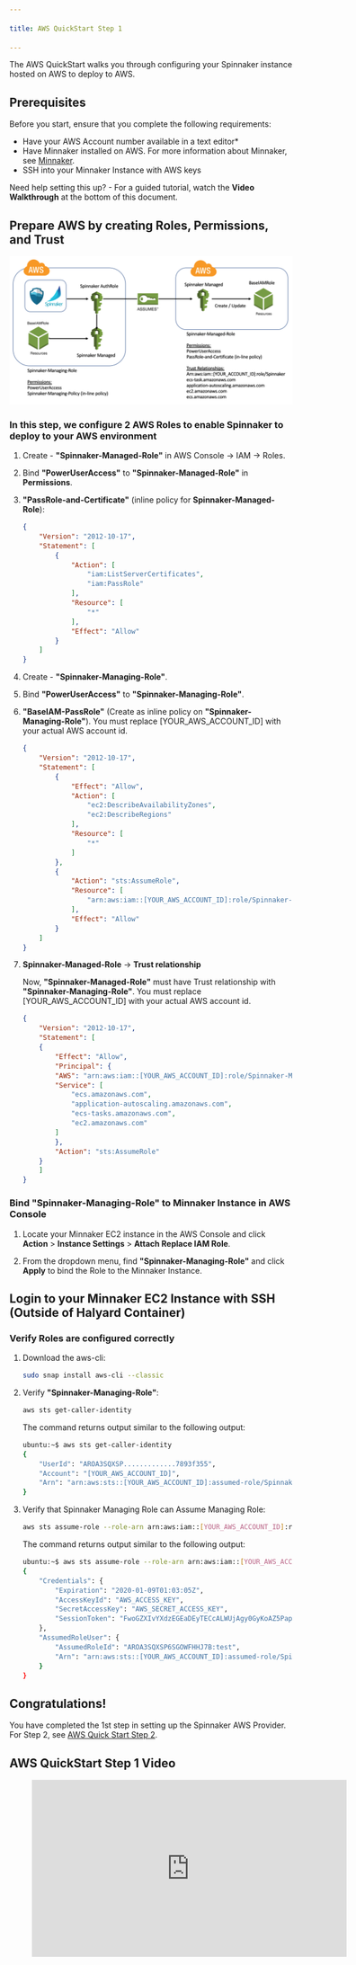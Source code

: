 ```yaml
---

title: AWS QuickStart Step 1

---
```


The AWS QuickStart walks you through configuring your Spinnaker instance hosted on AWS to deploy to AWS.


## Prerequisites
Before you start, ensure that you complete the following requirements:
* Have your AWS Account number available in a text editor*
* Have Minnaker installed on AWS. For more information about Minnaker, see [Minnaker](https://github.com/armory/minnaker).
* SSH into your Minnaker Instance with AWS keys

Need help setting this up? -  For a guided tutorial, watch the **Video Walkthrough** at the bottom of this document.

## Prepare AWS by creating Roles, Permissions, and Trust

![No CREATE Permission](/images/AWS-Roles-Spinnaker.png)

### In this step, we configure 2 AWS Roles to enable Spinnaker to deploy to your AWS environment

1. Create - **"Spinnaker-Managed-Role"** in AWS Console -> IAM -> Roles.

3. Bind **"PowerUserAccess"** to **"Spinnaker-Managed-Role"** in **Permissions**.

4. **"PassRole-and-Certificate"** (inline policy for **Spinnaker-Managed-Role**):

   ```json
   {
       "Version": "2012-10-17",
       "Statement": [
           {
               "Action": [
                   "iam:ListServerCertificates",
                   "iam:PassRole"
               ],
               "Resource": [
                   "*"
               ],
               "Effect": "Allow"
           }
       ]
   }
   ```

1. Create - **"Spinnaker-Managing-Role"**.

2. Bind **"PowerUserAccess"** to **"Spinnaker-Managing-Role"**.

3. **"BaseIAM-PassRole"** (Create as inline policy on **"Spinnaker-Managing-Role"**). You must replace [YOUR_AWS_ACCOUNT_ID] with your actual AWS account id.

   ```json
   {
       "Version": "2012-10-17",
       "Statement": [
           {
               "Effect": "Allow",
               "Action": [
                   "ec2:DescribeAvailabilityZones",
                   "ec2:DescribeRegions"
               ],
               "Resource": [
                   "*"
               ]
           },
           {
               "Action": "sts:AssumeRole",
               "Resource": [
                   "arn:aws:iam::[YOUR_AWS_ACCOUNT_ID]:role/Spinnaker-Managed-Role"
               ],
               "Effect": "Allow"
           }
       ]
   }
   ```

8. **Spinnaker-Managed-Role** -> **Trust relationship**

   Now, **"Spinnaker-Managed-Role"** must have Trust relationship with **"Spinnaker-Managing-Role"**. You must replace [YOUR_AWS_ACCOUNT_ID] with your actual AWS account id.

   ```json
   {
       "Version": "2012-10-17",
       "Statement": [
       {
           "Effect": "Allow",
           "Principal": {
           "AWS": "arn:aws:iam::[YOUR_AWS_ACCOUNT_ID]:role/Spinnaker-Managing-Role",
           "Service": [
               "ecs.amazonaws.com",
               "application-autoscaling.amazonaws.com",
               "ecs-tasks.amazonaws.com",
               "ec2.amazonaws.com"
           ]
           },
           "Action": "sts:AssumeRole"
       }
       ]
   }
   ```

### Bind "Spinnaker-Managing-Role" to Minnaker Instance in AWS Console

1. Locate your Minnaker EC2 instance in the AWS Console and click **Action** > **Instance Settings** > **Attach Replace IAM Role**.  

2. From the dropdown menu, find **"Spinnaker-Managing-Role"** and click **Apply**  to bind the Role to the Minnaker Instance.

## Login to your Minnaker EC2 Instance with SSH (Outside of Halyard Container)

### Verify Roles are configured correctly

1. Download the aws-cli:

   ```bash
   sudo snap install aws-cli --classic
   ```

2. Verify **"Spinnaker-Managing-Role"**:

   ```bash
   aws sts get-caller-identity
   ```

   The command returns output similar to the following output:

   ```bash
   ubuntu:~$ aws sts get-caller-identity
   {
       "UserId": "AROA3SQXSP.............7893f355",
       "Account": "[YOUR_AWS_ACCOUNT_ID]",
       "Arn": "arn:aws:sts::[YOUR_AWS_ACCOUNT_ID]:assumed-role/Spinnaker-Managing-Role/i-0e.........7893f355"
   }
   ```
3. Verify that Spinnaker Managing Role can Assume Managing Role:

   ```bash
   aws sts assume-role --role-arn arn:aws:iam::[YOUR_AWS_ACCOUNT_ID]:role/Spinnaker-Managed-Role --role-session-name   test
   ```

   The command returns output similar to the following output:

   ```bash
   ubuntu:~$ aws sts assume-role --role-arn arn:aws:iam::[YOUR_AWS_ACCOUNT_ID]:role/Spinnaker-Managed-Role --role-session-name test
   {
       "Credentials": {
           "Expiration": "2020-01-09T01:03:05Z",
           "AccessKeyId": "AWS_ACCESS_KEY",
           "SecretAccessKey": "AWS_SECRET_ACCESS_KEY",
           "SessionToken": "FwoGZXIvYXdzEGEaDEyTECcALWUjAgy0GyKoAZ5PapC1qqFwN55X0vRISdtZh19mR3V9p3i5dGZugt3FQ4DNOamVgIG82I1qaspn83aBefdbpUtznN9fJxwPNoRhYinVgIXGdsTWnBuQ57U7s/cDoHosvV5+J3oZj8ffjLInzsI05IrRBiOTmqU3caEP/e+6N5nzHg/9+aS6TCWjCIzjL0mHtclBBQ7k/dijrg/5vTVFh8UGakcJL3SV6gaCHj0k6BUzEii529nwBTItq6/QISV8wfGNLQJOPDB5P3zoQkHjkpoWCEh1p0oc4hEwki8F7NutXNrg14W+"
       },
       "AssumedRoleUser": {
           "AssumedRoleId": "AROA3SQXSP6SGOWFHHJ7B:test",
           "Arn": "arn:aws:sts::[YOUR_AWS_ACCOUNT_ID]:assumed-role/Spinnaker-Managed-Role/test"
       }
   }
   ```
## Congratulations!
You have completed the 1st step in setting up the Spinnaker AWS Provider.  For Step 2, see [AWS Quick Start Step 2](/spinnaker/Armory-Spinnaker-Quickstart-2).

## AWS QuickStart Step 1 Video

<!-- blank line -->
<figure class="video_container">
 <iframe width="560" height="315" src="https://www.youtube.com/embed/rHd0xyC7__c" frameborder="0" allow="accelerometer; autoplay; encrypted-media; gyroscope; picture-in-picture" allowfullscreen></iframe>
</figure>
<!-- blank line -->
